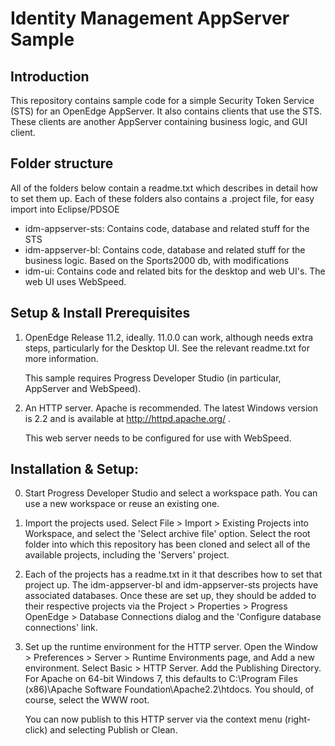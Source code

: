 Identity Management AppServer Sample
=====================================

Introduction
------------
This repository contains sample code for a simple Security Token Service (STS) for an OpenEdge AppServer. It also contains clients that use the STS. These clients are another AppServer containing business logic, and GUI client.


Folder structure
------------
All of the folders below contain a readme.txt which describes in detail how to set them up. Each of these folders also contains a .project file, for easy import into Eclipse/PDSOE
+ idm-appserver-sts: Contains code, database and related stuff for the STS
+ idm-appserver-bl: Contains code, database and related stuff for the business logic. Based on the Sports2000 db, with modifications
+ idm-ui: Contains code and related bits for the desktop and web UI's. The web UI uses WebSpeed.

Setup & Install Prerequisites
-------------
1) OpenEdge Release 11.2, ideally. 11.0.0 can work, although needs extra steps, particularly for the Desktop UI. See the relevant readme.txt for more information.
   
   This sample requires Progress Developer Studio (in particular, AppServer and
   WebSpeed).

2) An HTTP server. Apache is recommended. The latest Windows version is
   2.2 and is available at http://httpd.apache.org/ .
   
   This web server needs to be configured for use with WebSpeed. 
   
Installation & Setup:
---------------------    
0) Start Progress Developer Studio and select a workspace path. You can use a
   new workspace or reuse an existing one.
   
1) Import the projects used. Select File > Import > Existing Projects into Workspace,
   and select the 'Select archive file' option. Select the root folder into which this repository has been cloned and select all of the available projects, including the 'Servers' project.
   
2) Each of the projects has a readme.txt in it that describes how to set that 
   project up. The idm-appserver-bl and idm-appserver-sts projects 
   have associated databases. Once these are set up, they should be added to 
   their respective projects via the Project > Properties > Progress OpenEdge >
   Database Connections dialog and the 'Configure database connections' link.

3) Set up the runtime environment for the HTTP server. Open the Window > 
   Preferences > Server > Runtime Environments page, and Add a new environment.
   Select Basic > HTTP Server. Add the Publishing Directory. For Apache on 64-bit
   Windows 7, this defaults to 
   C:\Program Files (x86)\Apache Software Foundation\Apache2.2\htdocs. You should,
   of course, select the WWW root.
   
   You can now publish to this HTTP server via the context menu (right-click) and
   selecting Publish or Clean.

